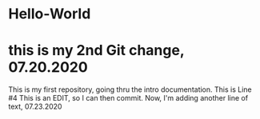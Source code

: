 # Hello-World
#  this is my 2nd Git change, 07.20.2020
This is my first repository, going thru the intro documentation.
This is Line #4
This is an EDIT, so I can then commit.
Now, I'm adding another line of text, 07.23.2020
